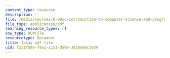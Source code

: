 ```yaml
---
content_type: resource
description: ''
file: /media/courses/6-00sc-introduction-to-computer-science-and-programming-spring-2011/f231fa98fea11151d5993818a66c1934_6wTuOMgTrU4.pdf
file_type: application/pdf
learning_resource_types: []
ocw_type: OCWFile
resourcetype: Document
title: 3play pdf file
uid: f231fa98-fea1-1151-d599-3818a66c1934
---
```

